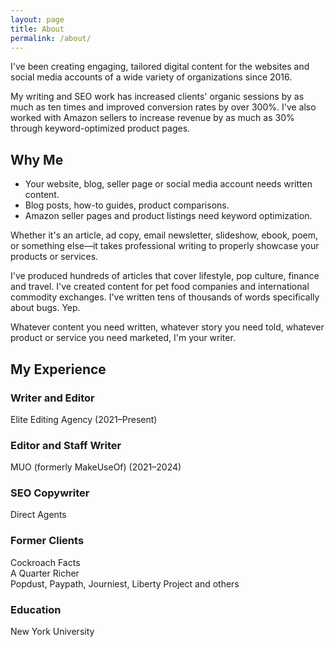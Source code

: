 ```yaml
---
layout: page
title: About
permalink: /about/
---
```


I've been creating engaging, tailored digital content for the websites and social media accounts of a wide variety of organizations since 2016.

My writing and SEO work has increased clients' organic sessions by as much as ten times and <span class="highlighted">improved conversion rates by over 300%</span>. I've also worked with Amazon sellers to <span class="highlighted">increase revenue by as much as 30%</span> through keyword-optimized product pages.

## Why Me

- Your website, blog, seller page or social media account needs written content.
- Blog posts, how-to guides, product comparisons.
- Amazon seller pages and product listings need keyword optimization.

Whether it's an article, ad copy, email newsletter, slideshow, ebook, poem, or something else—it takes professional writing to properly showcase your products or services.

I've produced hundreds of articles that cover lifestyle, pop culture, finance and travel. I've created content for pet food companies and international commodity exchanges. I've written tens of thousands of words specifically about bugs. Yep.

Whatever content you need written, whatever story you need told, whatever product or service you need marketed, <span class="highlighted">I'm your writer</span>.

## My Experience

### Writer and Editor
Elite Editing Agency (2021–Present)

### Editor and Staff Writer
MUO (formerly MakeUseOf) (2021–2024)

### SEO Copywriter
Direct Agents

### Former Clients
Cockroach Facts  
A Quarter Richer  
Popdust, Paypath, Journiest, Liberty Project and others

### Education
New York University